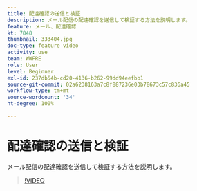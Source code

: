 ```yaml
---
title: 配達確認の送信と検証
description: メール配信の配達確認を送信して検証する方法を説明します。
feature: メール、配達確認
kt: 7848
thumbnail: 333404.jpg
doc-type: feature video
activity: use
team: WWFRE
role: User
level: Beginner
exl-id: 237db54b-cd20-4136-b262-99dd94eefbb1
source-git-commit: 02a6238163a7c8f887236e03b78673c57c836a45
workflow-type: tm+mt
source-wordcount: '34'
ht-degree: 100%

---
```


# 配達確認の送信と検証

メール配信の配達確認を送信して検証する方法を説明します。

>[!VIDEO](https://video.tv.adobe.com/v/333404)
